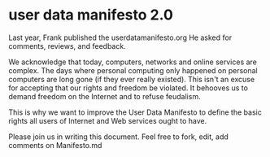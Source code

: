 # user data manifesto 2.0

Last year, Frank published the userdatamanifesto.org He asked for
comments, reviews, and feedback.

We acknowledge that today, computers, networks and online services
are complex. The days where personal computing only happened on
personal computers are long gone (if they ever really existed).
This isn't an excuse for accepting that our rights and freedom be
violated. It behooves us to demand freedom on the Internet and to
refuse  feudalism. 

This is why we want to improve the User Data Manifesto to define
the basic rights all users of Internet and Web services ought
to have.

Please join us in writing this document. Feel free to fork, edit,
add comments on Manifesto.md


